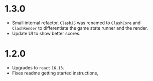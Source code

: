 # 1.3.0
* Small internal refactor, `ClashJS` was renamed to `ClashCore` and `ClashRender` to differentiate the game state runner and the render.
* Update UI to show better scores.

# 1.2.0

* Upgrades to `react` `16.13`.
* Fixes readme getting started instructions,